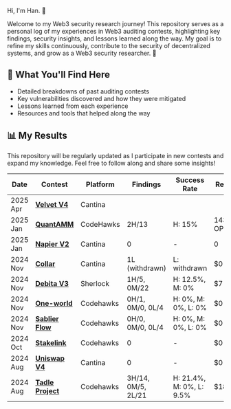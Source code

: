Hi, I'm Han. 👋

Welcome to my Web3 security research journey! This repository serves as a personal log of my experiences in Web3 auditing contests, highlighting key findings, security insights, and lessons learned along the way. My goal is to refine my skills continuously, contribute to the security of decentralized systems, and grow as a Web3 security researcher. 🚀

## 📌 What You'll Find Here

- Detailed breakdowns of past auditing contests
- Key vulnerabilities discovered and how they were mitigated
- Lessons learned from each experience
- Resources and tools that helped along the way

## 📊 My Results

This repository will be regularly updated as I participate in new contests and expand my knowledge. Feel free to follow along and share some insights!

| **Date** | **Contest** | **Platform** | **Findings** | **Success Rate** | **Result** | **Rank** |
|----------|-------------|--------------|--------------|------------------|------------|----------|
|2025 Apr| [**Velvet V4**](https://cantina.xyz/competitions/8cf9c7a0-a7a6-446a-8577-1e2c254eb5a8) | Cantina | | | | |
| 2025 Jan | [**QuantAMM**](https://codehawks.cyfrin.io/c/2024-12-quantamm) | CodeHawks | 2H/13 | H: 15% | 143.16 OP | TBD |
| 2025 Jan | [**Napier V2**](https://cantina.xyz/competitions/58cd719b-9004-4eca-a113-41d1691c0711) | Cantina | 0 | - | 0 | - |
| 2024 Nov | [**Collar**](https://cantina.xyz/competitions/050711ca-a6d1-4fdd-9f94-3816233c1bd5) | Cantina | 1L (withdrawn) | L: withdrawn | $0 | TBD |
| 2024 Nov | [**Debita V3**](https://audits.sherlock.xyz/contests/627) | Sherlock | 1H/5, 0M/22 | H: 12.5%, M: 0% | $7 | TBD |
| 2024 Nov | [**One-world**](https://codehawks.cyfrin.io/c/2024-10-one-world) | Codehawks | 0H/1, 0M/0, 0L/4 | H: 0%, M: 0%, L: 0% | $0 | - |
| 2024 Nov | [**Sablier Flow**](https://codehawks.cyfrin.io/c/2024-10-sablier) | Codehawks | 0H/0, 0M/0, 0L/4 | H: 0%, M: 0%, L: 0% | $0 | - |
| 2024 Oct | [**Stakelink**](https://codehawks.cyfrin.io/c/2024-09-stakelink) | Codehawks | 0 | - | $0 | - |
| 2024 Aug | [**Uniswap V4**](https://cantina.xyz/competitions/e2cf6906-ec8b-4c78-a585-74ac90615659) | Cantina | 0 | - | $0 | - |
| 2024 Aug | [**Tadle Project**](https://codehawks.cyfrin.io/c/2024-08-tadle) | Codehawks | 3H/14, 0M/5, 2L/21 | H: 21.4%, M: 0%, L: 9.5% | $18.37 | TBD |
